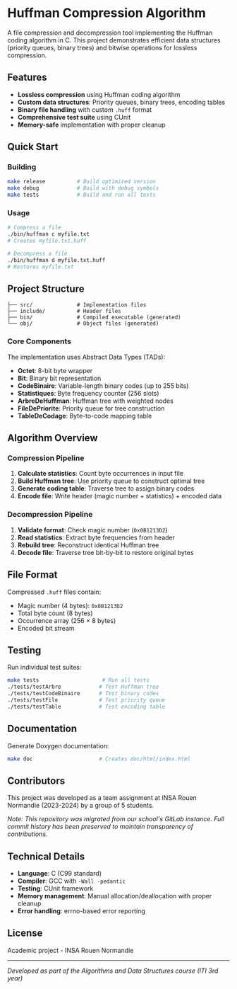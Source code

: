 # Huffman Compression Algorithm

A file compression and decompression tool implementing the Huffman coding algorithm in C. This project demonstrates efficient data structures (priority queues, binary trees) and bitwise operations for lossless compression.

## Features

- **Lossless compression** using Huffman coding algorithm
- **Custom data structures**: Priority queues, binary trees, encoding tables
- **Binary file handling** with custom `.huff` format
- **Comprehensive test suite** using CUnit
- **Memory-safe** implementation with proper cleanup

## Quick Start

### Building

```bash
make release          # Build optimized version
make debug            # Build with debug symbols
make tests            # Build and run all tests
```

### Usage

```bash
# Compress a file
./bin/huffman c myfile.txt
# Creates myfile.txt.huff

# Decompress a file
./bin/huffman d myfile.txt.huff
# Restores myfile.txt
```

## Project Structure

```
├── src/              # Implementation files
├── include/          # Header files
├── bin/              # Compiled executable (generated)
└── obj/              # Object files (generated)
```

### Core Components

The implementation uses Abstract Data Types (TADs):

- **Octet**: 8-bit byte wrapper
- **Bit**: Binary bit representation
- **CodeBinaire**: Variable-length binary codes (up to 255 bits)
- **Statistiques**: Byte frequency counter (256 slots)
- **ArbreDeHuffman**: Huffman tree with weighted nodes
- **FileDePriorite**: Priority queue for tree construction
- **TableDeCodage**: Byte-to-code mapping table

## Algorithm Overview

### Compression Pipeline

1. **Calculate statistics**: Count byte occurrences in input file
2. **Build Huffman tree**: Use priority queue to construct optimal tree
3. **Generate coding table**: Traverse tree to assign binary codes
4. **Encode file**: Write header (magic number + statistics) + encoded data

### Decompression Pipeline

1. **Validate format**: Check magic number (`0x0B1213D2`)
2. **Read statistics**: Extract byte frequencies from header
3. **Rebuild tree**: Reconstruct identical Huffman tree
4. **Decode file**: Traverse tree bit-by-bit to restore original bytes

## File Format

Compressed `.huff` files contain:
- Magic number (4 bytes): `0x0B1213D2`
- Total byte count (8 bytes)
- Occurrence array (256 × 8 bytes)
- Encoded bit stream

## Testing

Run individual test suites:

```bash
make tests                    # Run all tests
./tests/testArbre            # Test Huffman tree
./tests/testCodeBinaire      # Test binary codes
./tests/testFile             # Test priority queue
./tests/testTable            # Test encoding table
```

## Documentation

Generate Doxygen documentation:

```bash
make doc                     # Creates doc/html/index.html
```

## Contributors

This project was developed as a team assignment at INSA Rouen Normandie (2023-2024) by a group of 5 students.

*Note: This repository was migrated from our school's GitLab instance. Full commit history has been preserved to maintain transparency of contributions.*

## Technical Details

- **Language**: C (C99 standard)
- **Compiler**: GCC with `-Wall -pedantic`
- **Testing**: CUnit framework
- **Memory management**: Manual allocation/deallocation with proper cleanup
- **Error handling**: errno-based error reporting

## License

Academic project - INSA Rouen Normandie

---

*Developed as part of the Algorithms and Data Structures course (ITI 3rd year)*
